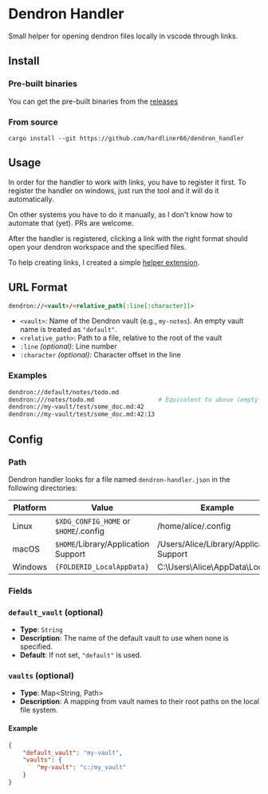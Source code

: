 # Dendron Handler
Small helper for opening dendron files locally in vscode through links.

## Install
### Pre-built binaries
You can get the pre-built binaries from the [releases](https://github.com/hardliner66/dendron-handler/releases/latest)

### From source
`cargo install --git https://github.com/hardliner66/dendron_handler`

## Usage
In order for the handler to work with links, you have to register it first.
To register the handler on windows, just run the tool and it will do it automatically.

On other systems you have to do it manually, as I don't know how to automate that (yet). PRs are welcome.

After the handler is registered, clicking a link with the right format should open your dendron
workspace and the specified files.

To help creating links, I created a simple [helper extension](https://github.com/hardliner66/dendron-handler-extension).

## URL Format
```html
dendron://<vault>/<relative_path[:line[:character]]>
```

- `<vault>`: Name of the Dendron vault (e.g., `my-notes`). An empty vault name is treated as `"default"`.
- `<relative_path>`: Path to a file, relative to the root of the vault
- `:line` *(optional)*: Line number
- `:character` *(optional)*: Character offset in the line

### Examples
```sh
dendron://default/notes/todo.md
dendron:///notes/todo.md                  # Equivalent to above (empty vault = "default")
dendron://my-vault/test/some_doc.md:42
dendron://my-vault/test/some_doc.md:42:13
```

## Config
### Path
Dendron handler looks for a file named `dendron-handler.json` in the following directories:

| Platform | Value                                 | Example                                  |
| -------- | ------------------------------------- | ---------------------------------------- |
| Linux    | `$XDG_CONFIG_HOME` or `$HOME`/.config | /home/alice/.config                      |
| macOS    | `$HOME`/Library/Application Support   | /Users/Alice/Library/Application Support |
| Windows  | `{FOLDERID_LocalAppData}`             | C:\Users\Alice\AppData\Local             |

### Fields
### `default_vault` (optional)

- **Type**: `String`
- **Description**: The name of the default vault to use when none is specified.
- **Default**: If not set, `"default"` is used.

### `vaults` (optional)
- **Type**: Map<String, Path>
- **Description**: A mapping from vault names to their root paths on the local file system.

#### Example
```json
{
    "default_vault": "my-vault",
    "vaults": {
        "my-vault": "c:/my_vault"
    }
}
```
